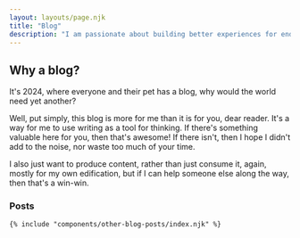 ```yaml
---
layout: layouts/page.njk
title: "Blog"
description: "I am passionate about building better experiences for end users, and consequently helping businesses achieve their goals. Whether through technical innovation, solid user experience or internal process re-engineering, my focus is on continuous learning and consistent improvement over time. I have been fortunate enough to experience 20+ years of building solutions using a wide range of technologies within a multitude of business domains, most notably: healthcare, event management, education and insurance."
---
```


<section class="u-max-width stack stack--spacing-2x">

## Why a blog?

It's 2024, where everyone and their pet has a blog, why would the world need yet another?

Well, put simply, this blog is more for me than it is for you, dear reader. It's a way for me to use writing as a tool for thinking. If there's something valuable here for you, then that's awesome! If there isn't, then I hope I didn't add to the noise, nor waste too much of your time.

I also just want to produce content, rather than just consume it, again, mostly for my own edification, but if I can help someone else along the way, then that's a win-win.

  <div class="panel inset--2x stack stack--spacing-2x">
    <h3>Posts</h3>

    {% include "components/other-blog-posts/index.njk" %}

  </div>

</section>

